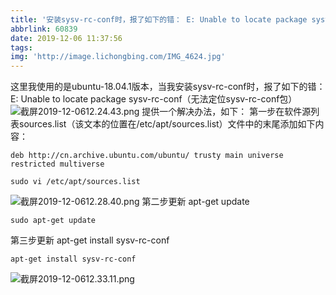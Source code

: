 ```yaml
---
title: '安装sysv-rc-conf时，报了如下的错： E: Unable to locate package sysv-rc-conf'
abbrlink: 60839
date: 2019-12-06 11:37:56
tags:
img: 'http://image.lichongbing.com/IMG_4624.jpg'
---
```

这里我使用的是ubuntu-18.04.1版本，当我安装sysv-rc-conf时，报了如下的错：
E: Unable to locate package sysv-rc-conf（无法定位sysv-rc-conf包）
![截屏2019-12-0612.24.43.png](http://image.lichongbing.com/static/d8df428d5ccc41e2c1a411e972a7eca0.png)
提供一个解决办法，如下：
第一步在软件源列表sources.list（该文本的位置在/etc/apt/sources.list）文件中的末尾添加如下内容：

`deb http://cn.archive.ubuntu.com/ubuntu/ trusty main universe restricted multiverse`

`sudo vi /etc/apt/sources.list`

![截屏2019-12-0612.28.40.png](http://image.lichongbing.com/static/ee75213ec051a4462fa4ffcf748479a9.png)
第二步更新 apt-get update

`sudo apt-get update`

第三步更新 apt-get install sysv-rc-conf

`apt-get install sysv-rc-conf`


![截屏2019-12-0612.33.11.png](http://image.lichongbing.com/static/4aa85d4f9ed41eeaa21b79a5d4ca7d65.png)


